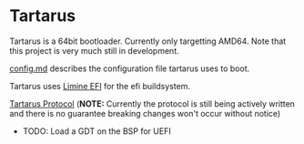 # Tartarus
Tartarus is a 64bit bootloader. Currently only targetting AMD64.
Note that this project is very much still in development.

[config.md](config.md) describes the configuration file tartarus uses to boot.

Tartarus uses [Limine EFI](https://github.com/limine-bootloader/limine-efi) for the efi buildsystem.

[Tartarus Protocol](./protocol.md) (**NOTE:** Currently the protocol is still being actively written and there is no guarantee breaking changes won't occur without notice)

- TODO: Load a GDT on the BSP for UEFI